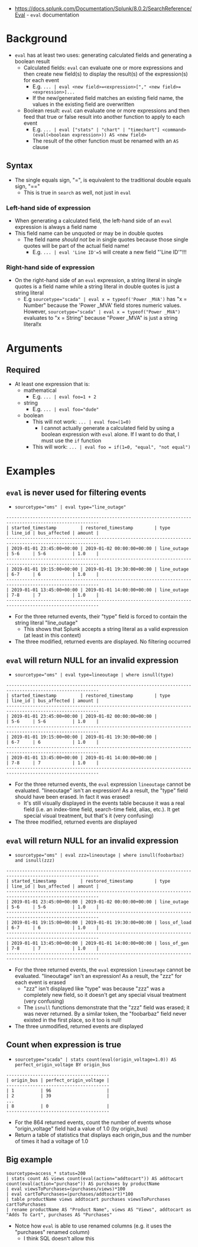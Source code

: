 - https://docs.splunk.com/Documentation/Splunk/8.0.2/SearchReference/Eval - `eval` documentation
# Background
- `eval` has at least two uses: generating calculated fields and generating a boolean result
  - Calculated fields: `eval` can evaluate one or more expressions and then create new field(s) to display the result(s) of the expression(s) for each
    event
    - E.g. `... | eval <new field>=<expression>["," <new field>=<expression>]...`
    - If the new/generated field matches an existing field name, the values in the existing field are overwritten
  - Boolean result: `eval` can evaluate one or more expressions and then feed that true or false result into another function to apply to each event
    - E.g. `... | eval ["stats" | "chart" | "timechart"] <command>(eval(<boolean expression>)) AS <new field>`
    - The result of the other function must be renamed with an `AS` clause
## Syntax
- The single equals sign, "=", is equivalent to the traditional double equals sign, "=="
  - This is true in `search` as well, not just in `eval` 
### Left-hand side of expression
- When generating a calculated field, the left-hand side of an `eval` expression is always a field name
- This field name can be unquoted or may be in double quotes
  - The field name *should not* be in single quotes because those single quotes will be part of the actual field name!
    - E.g. `... | eval 'Line ID'=5` will create a new field "'Line ID'"!!!
### Right-hand side of expression
- On the right-hand side of an `eval` expression, a string literal in single quotes is a field name while a string literal in double quotes is just a
  string literal 
  - E.g `sourcetype="scada" | eval x = typeof('Power _MVA')` has "x = Number" because the 'Power _MVA' field stores numeric values. However,
    `sourcetype="scada" | eval x = typeof("Power _MVA")` evaluates to "x = String" because "Power _MVA" is just a string literal!x
# Arguments
## Required
- At least one expression that is:
  - mathematical
    - E.g. `... | eval foo=1 + 2`
  - string
    - E.g. `... | eval foo="dude"`
  - boolean
    - This will not work: `... | eval foo=(1=0)`
      - I cannot actually generate a calculated field by using a boolean expression with `eval` alone. If I want to do that, I must use the `if`
        function
    - This will work: `... | eval foo = if(1=0, "equal", "not equal")`
# Examples
## `eval` is never used for filtering events
- `sourcetype="oms" | eval type="line_outage"`
```
---------------------------------------------------------------------------------------------------------
| started_timestamp         | restored_timestamp        | type        | line_id | bus_affected | amount |
---------------------------------------------------------------------------------------------------------
| 2019-01-01 23:45:00+00:00 | 2019-01-02 00:00:00+00:00 | line_outage | 5-6     | 5-6          | 1.0    |
---------------------------------------------------------------------------------------------------------
| 2019-01-01 19:15:00+00:00 | 2019-01-01 19:30:00+00:00 | line_outage | 6-7     | 6            | 1.0    |
---------------------------------------------------------------------------------------------------------
| 2019-01-01 13:45:00+00:00 | 2019-01-01 14:00:00+00:00 | line_outage | 7-8     | 7            | 1.0    |
---------------------------------------------------------------------------------------------------------
```
- For the three returned events, their "type" field is forced to contain the string literal "line_outage"
  - This shows that Splunk accepts a string literal as a valid expression (at least in this context)
- The three modified, returned events are displayed. No filtering occurred
## `eval` will return NULL for an invalid expression
- `sourcetype="oms" | eval type=lineoutage | where isnull(type)`
```
---------------------------------------------------------------------------------------------------------
| started_timestamp         | restored_timestamp        | type        | line_id | bus_affected | amount |
---------------------------------------------------------------------------------------------------------
| 2019-01-01 23:45:00+00:00 | 2019-01-02 00:00:00+00:00 |             | 5-6     | 5-6          | 1.0    |
---------------------------------------------------------------------------------------------------------
| 2019-01-01 19:15:00+00:00 | 2019-01-01 19:30:00+00:00 |             | 6-7     | 6            | 1.0    |
---------------------------------------------------------------------------------------------------------
| 2019-01-01 13:45:00+00:00 | 2019-01-01 14:00:00+00:00 |             | 7-8     | 7            | 1.0    |
---------------------------------------------------------------------------------------------------------
```
- For the three returned events, the `eval` expression `lineoutage` cannot be evaluated. "lineoutage" isn't an expression! As a result, the "type" field
  should have been erased. In fact it was erased!
  - It's still visually displayed in the events table because it was a real field (i.e. an index-time field, search-time field, alias, etc.). It get
    special visual treatment, but that's it (very confusing)
- The three modified, returned events are displayed
## `eval` will return NULL for an invalid expression
- `sourcetype="oms" | eval zzz=lineoutage | where isnull(foobarbaz) and isnull(zzz)`
```
---------------------------------------------------------------------------------------------------------
| started_timestamp         | restored_timestamp        | type        | line_id | bus_affected | amount |
---------------------------------------------------------------------------------------------------------
| 2019-01-01 23:45:00+00:00 | 2019-01-02 00:00:00+00:00 | line_outage | 5-6     | 5-6          | 1.0    |
---------------------------------------------------------------------------------------------------------
| 2019-01-01 19:15:00+00:00 | 2019-01-01 19:30:00+00:00 | loss_of_load | 6-7     | 6            | 1.0    |
---------------------------------------------------------------------------------------------------------
| 2019-01-01 13:45:00+00:00 | 2019-01-01 14:00:00+00:00 | loss_of_gen | 7-8     | 7            | 1.0    |
---------------------------------------------------------------------------------------------------------
```
- For the three returned events, the `eval` expression `lineoutage` cannot be evaluated. "lineoutage" isn't an expression! As a result, the "zzz" for
  each event is erased
  - "zzz" isn't displayed like "type" was because "zzz" was a completely new field, so it doesn't get any special visual treatment (very confusing)
  - The `isnull` functions demonstrate that the "zzz" field was erased; it was never returned. By a similar token, the "foobarbaz" field never existed
    in the first place, so it too is null!
- The three unmodified, returned events are displayed
## Count when expression is true
- `sourcetype="scada" | stats count(eval(origin_voltage=1.0)) AS perfect_origin_voltage BY origin_bus`
```
---------------------------------------
| origin_bus | perfect_origin_voltage |
---------------------------------------
| 1          | 96                     |
| 2          | 39                     |
...
| 8          | 0                      |
---------------------------------------
```
- For the 864 returned events, count the number of events whose "origin_voltage" field had a value of 1.0 (by origin_bus)
- Return a table of statistics that displays each origin_bus and the number of times it had a voltage of 1.0
## Big example
```
sourcetype=access_* status=200 
| stats count AS views count(eval(action="addtocart")) AS addtocart count(eval(action="purchase")) AS purchases by productName 
| eval viewsToPurchases=(purchases/views)*100 
| eval cartToPurchases=(purchases/addtocart)*100 
| table productName views addtocart purchases viewsToPurchases cartToPurchases 
| rename productName AS "Product Name", views AS "Views", addtocart as "Adds To Cart", purchases AS "Purchases"
```
- Notce how `eval` is able to use renamed columns (e.g. it uses the "purchases" renamed column)
  - I think SQL doesn't allow this